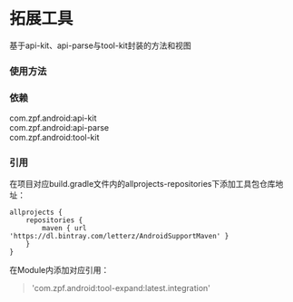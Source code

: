 拓展工具
=========
基于api-kit、api-parse与tool-kit封装的方法和视图
### 使用方法
### 依赖
com.zpf.android:api-kit<br>
com.zpf.android:api-parse<br>
com.zpf.android:tool-kit<br>
### 引用
在项目对应build.gradle文件内的allprojects-repositories下添加工具包仓库地址：
``````
allprojects {
    repositories {
        maven { url 'https://dl.bintray.com/letterz/AndroidSupportMaven' }
    }
}
``````
在Module内添加对应引用：
>'com.zpf.android:tool-expand:latest.integration'